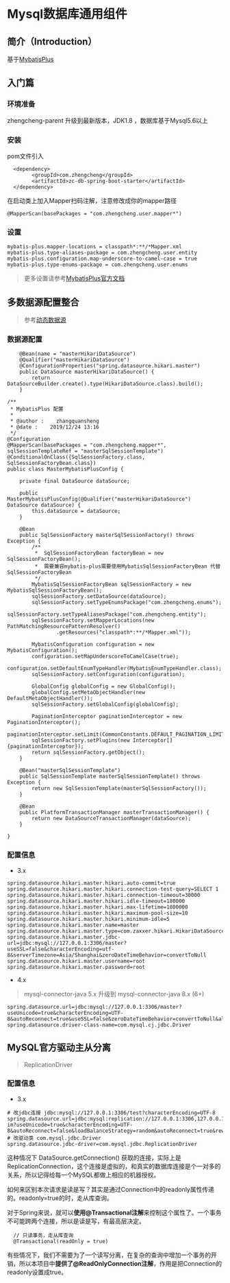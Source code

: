 # Mysql数据库通用组件

## **简介**（Introduction）

基于[MybatisPlus](https://mp.baomidou.com/)

## **入门篇**

### **环境准备**

zhengcheng-parent 升级到最新版本，JDK1.8 ，数据库基于Mysql5.6以上

### **安装**

pom文件引入

```
  <dependency>
        <groupId>com.zhengcheng</groupId>
        <artifactId>zc-db-spring-boot-starter</artifactId>
  </dependency>
```

在启动类上加入Mapper扫码注解，注意修改成你的mapper路径
```
@MapperScan(basePackages = "com.zhengcheng.user.mapper*")
```

### **设置**

```
mybatis-plus.mapper-locations = classpath*:**/*Mapper.xml
mybatis-plus.type-aliases-package = com.zhengcheng.user.entity
mybatis-plus.configuration.map-underscore-to-camel-case = true
mybatis-plus.type-enums-package = com.zhengcheng.user.enums
```

> 更多设置请参考[MybatisPlus官方文档](https://mp.baomidou.com/)

## 多数据源配置整合

> 参考[动态数据源](https://mp.baomidou.com/guide/dynamic-datasource.html)

### 数据源配置

```
    @Bean(name = "masterHikariDataSource")
    @Qualifier("masterHikariDataSource")
    @ConfigurationProperties("spring.datasource.hikari.master")
    public DataSource masterHikariDataSource() {
        return DataSourceBuilder.create().type(HikariDataSource.class).build();
    }
```

```
/**
 * MybatisPlus 配置
 *
 * @author :    zhangquansheng
 * @date :    2019/12/24 13:16
 */
@Configuration
@MapperScan(basePackages = "com.zhengcheng.mapper*", sqlSessionTemplateRef = "masterSqlSessionTemplate")
@ConditionalOnClass({SqlSessionFactory.class, SqlSessionFactoryBean.class})
public class MasterMybatisPlusConfig {

    private final DataSource dataSource;

    public MasterMybatisPlusConfig(@Qualifier("masterHikariDataSource") DataSource dataSource) {
        this.dataSource = dataSource;
    }

    @Bean
    public SqlSessionFactory masterSqlSessionFactory() throws Exception {
        /**
         *  SqlSessionFactoryBean factoryBean = new SqlSessionFactoryBean();
         *  需要兼容mybatis-plus需要使用MybatisSqlSessionFactoryBean 代替 SqlSessionFactoryBean
         */
        MybatisSqlSessionFactoryBean sqlSessionFactory = new MybatisSqlSessionFactoryBean();
        sqlSessionFactory.setDataSource(dataSource);
        sqlSessionFactory.setTypeEnumsPackage("com.zhengcheng.enums");
        sqlSessionFactory.setTypeAliasesPackage("com.zhengcheng.entity");
        sqlSessionFactory.setMapperLocations(new PathMatchingResourcePatternResolver()
                .getResources("classpath*:**/*Mapper.xml"));

        MybatisConfiguration configuration = new MybatisConfiguration();
        configuration.setMapUnderscoreToCamelCase(true);
        configuration.setDefaultEnumTypeHandler(MybatisEnumTypeHandler.class);
        sqlSessionFactory.setConfiguration(configuration);

        GlobalConfig globalConfig = new GlobalConfig();
        globalConfig.setMetaObjectHandler(new DefaultMetaObjectHandler());
        sqlSessionFactory.setGlobalConfig(globalConfig);

        PaginationInterceptor paginationInterceptor = new PaginationInterceptor();
        paginationInterceptor.setLimit(CommonConstants.DEFAULT_PAGINATION_LIMIT);
        sqlSessionFactory.setPlugins(new Interceptor[]{paginationInterceptor});
        return sqlSessionFactory.getObject();
    }

    @Bean("masterSqlSessionTemplate")
    public SqlSessionTemplate masterSqlSessionTemplate() throws Exception {
        return new SqlSessionTemplate(masterSqlSessionFactory());
    }

    @Bean
    public PlatformTransactionManager masterTransactionManager() {
        return new DataSourceTransactionManager(dataSource);
    }

}
```

### 配置信息

- 3.x
```
spring.datasource.hikari.master.hikari.auto-commit=true
spring.datasource.hikari.master.hikari.connection-test-query=SELECT 1
spring.datasource.hikari.master.hikari.connection-timeout=30000
spring.datasource.hikari.master.hikari.idle-timeout=180000
spring.datasource.hikari.master.hikari.max-lifetime=1800000
spring.datasource.hikari.master.hikari.maximum-pool-size=10
spring.datasource.hikari.master.hikari.minimum-idle=5
spring.datasource.hikari.master.name=master
spring.datasource.hikari.master.type=com.zaxxer.hikari.HikariDataSource
spring.datasource.hikari.master.jdbc-url=jdbc:mysql://127.0.0.1:3306/master?useSSL=false&characterEncoding=utf-8&serverTimezone=Asia/Shanghai&zeroDateTimeBehavior=convertToNull
spring.datasource.hikari.master.username=root
spring.datasource.hikari.master.password=root
```

- 4.x

> mysql-connector-java 5.x 升级到 mysql-connector-java 8.x (6+)

```
spring.datasource.url=jdbc:mysql://127.0.0.1:3306/master?useUnicode=true&characterEncoding=UTF-8&autoReconnect=true&useSSL=false&zeroDateTimeBehavior=convertToNull&allowMultiQueries=true&serverTimezone=GMT%2B8
spring.datasource.driver-class-name=com.mysql.cj.jdbc.Driver
```


## **MySQL官方驱动**主从分离

> ReplicationDriver

### 配置信息

- 3.x

```
# 改jdbc连接 jdbc:mysql://127.0.0.1:3306/test?characterEncoding=UTF-8
spring.datasource.url=jdbc:mysql:replication://127.0.0.1:3306,127.0.0.1:3306,127.0.0.1:3306/zc-im?useUnicode=true&characterEncoding=UTF-8&autoReconnect=false&loadBalanceStrategy=random&autoReconnect=true&rewriteBatchedStatements=TRUE&zeroDateTimeBehavior=convertToNull
# 改驱动类 com.mysql.jdbc.Driver
spring.datasource.jdbc-driver=com.mysql.jdbc.ReplicationDriver
```

这种情况下 DataSource.getConnection() 获取的连接，实际上是ReplicationConnection，这个连接是虚拟的，和真实的数据库连接是个一对多的关系，所以记得给每一个MySQL都做上相应的机器授权。

如何来区别本次请求是读是写？其实是通过Connection中的readonly属性传递的。readonly=true的时，走从库查询。

对于Spring来说，就可以**使用@Transactional注解**来控制这个属性了。一个事务不可能跨两个连接，所以是读是写，有最高层决定。

```
  // 只读事务，走从库查询
  @Transactional(readOnly = true)
```

有些情况下，我们不需要为了一个读写分离，在复杂的查询中增加一个事务的开销，所以本项目中**提供了@ReadOnlyConnection注解**，作用是把Connection的readonly设置成true。




